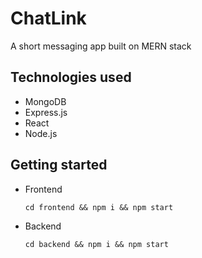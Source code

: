 # ChatLink

A short messaging app built on MERN stack

## Technologies used
- MongoDB
- Express.js
- React
- Node.js

## Getting started
- Frontend

    ```
    cd frontend && npm i && npm start
    ```

- Backend

    ```
    cd backend && npm i && npm start
    ```